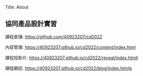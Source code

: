 Title: About

## 協同產品設計實習

課程倉儲: <a href="https://github.com/40923207/cd2022">https://github.com/40923207/cd2022</a>

內容管理: <a href="https://40923207.github.io/cd2022/content/index.html">https://40923207.github.io/cd2022/content/index.html</a>

課程投影片: <a href="https://40923207.github.io/cd2022/reveal/index.html">https://40923207.github.io/cd2022/reveal/index.htmll</a>

課程網誌: <a href="https://40923207.github.io/cd2022/blog/index.html">https://40923207.github.io/cd2022/blog/index.htmlg</a>








